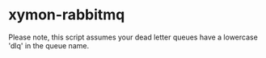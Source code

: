 # xymon-rabbitmq

Please note, this script assumes your dead letter queues have a lowercase 'dlq' in the queue name.
